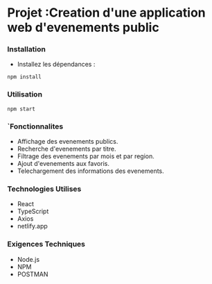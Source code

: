 
# Projet  :Creation d'une application web d'evenements public

### Installation

- Installez les dépendances :

`npm install`

### Utilisation

`npm start`

### `Fonctionnalites

- Affichage des evenements publics.
- Recherche d'evenements par titre.
- Filtrage des evenements par mois et par region.
- Ajout d'evenements aux favoris.
- Telechargement des informations des evenements.


### Technologies Utilises

- React
- TypeScript
- Axios
- netlify.app

### Exigences Techniques

- Node.js
- NPM 
- POSTMAN 